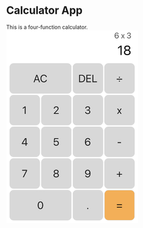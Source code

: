 # Calculator App
This is a four-function calculator.\
<img src="/public/screenshot.png" width=70% height=70%>
